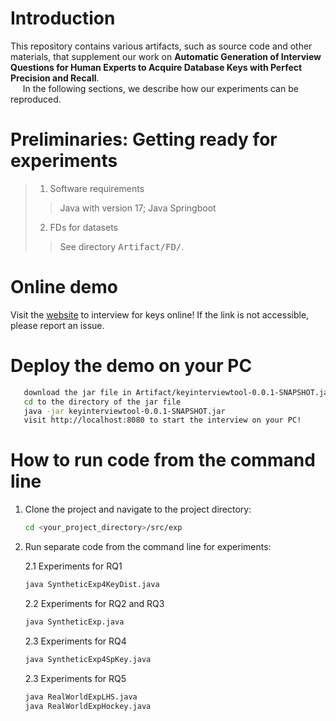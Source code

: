 # Introduction
This repository contains various artifacts, such as source code and other materials, that supplement our work on **Automatic Generation of Interview Questions for Human Experts to Acquire Database Keys with Perfect Precision and Recall**.\
&nbsp;&nbsp;&nbsp;&nbsp; In the following sections, we describe how our experiments can be reproduced. 
# Preliminaries: Getting ready for experiments
>1. Software requirements
>>  Java with version 17; Java Springboot
>2. FDs for datasets
>> See directory <kbd>Artifact/FD/</kbd>.
# Online demo
Visit the [website](http://479a7545.r31.cpolar.top/) to interview for keys online! If the link is not accessible, please report an issue.
# Deploy the demo on your PC
```bash
   download the jar file in Artifact/keyinterviewtool-0.0.1-SNAPSHOT.jar
   cd to the directory of the jar file
   java -jar keyinterviewtool-0.0.1-SNAPSHOT.jar
   visit http://localhost:8080 to start the interview on your PC!
   ```
# How to run code from the command line
1. Clone the project and navigate to the project directory:
   ```bash
   cd <your_project_directory>/src/exp
   ```
2. Run separate code from the command line for experiments:
   
   2.1 Experiments for RQ1
   ```bash
   java SyntheticExp4KeyDist.java
   ```
   2.2 Experiments for RQ2 and RQ3
   ```bash
   java SyntheticExp.java
   ```
   2.3 Experiments for RQ4
   ```bash
   java SyntheticExp4SpKey.java
   ```
   2.3 Experiments for RQ5
   ```bash
   java RealWorldExpLHS.java
   java RealWorldExpHockey.java
   ```
   

   

